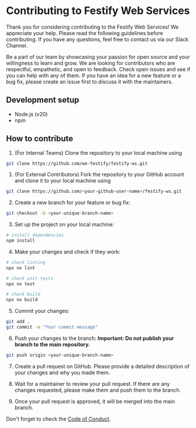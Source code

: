 # Contributing to Festify Web Services

Thank you for considering contributing to the Festify Web Services! We appreciate your help. Please read the following guidelines before contributing. If you have any questions, feel free to contact us via our Slack Channel.

Be a part of our team by showcasing your passion for open source and your willingness to learn and grow. We are looking for contributors who are respectful, empathetic, and open to feedback. Check open issues and see if you can help with any of them. If you have an idea for a new feature or a bug fix, please create an issue first to discuss it with the maintainers.

## Development setup

- Node.js (v20)
- npm

## How to contribute

1. (For Internal Teams) Clone the repository to your local machine using

```bash
git clone https://github.com/we-festify/festify-ws.git
```

1. (For External Contributors) Fork the repository to your GitHub account and clone it to your local machine using

```bash
git clone https://github.com/<your-github-user-name>/festify-ws.git
```

2. Create a new branch for your feature or bug fix:

```bash
git checkout -b <your-unique-branch-name>
```

3. Set up the project on your local machine:

```bash
# install dependencies
npm install
```

4. Make your changes and check if they work:

```bash
# check linting
npx nx lint

# check unit tests
npx nx test

# check build
npx nx build
```

5. Commit your changes:

```bash
git add .
git commit -m "Your commit message"
```

6. Push your changes to the branch: **Important: Do not publish your branch to the main repository.**

```bash
git push origin <your-unique-branch-name>
```

7. Create a pull request on GitHub. Please provide a detailed description of your changes and why you made them.

8. Wait for a maintainer to review your pull request. If there are any changes requested, please make them and push them to the branch.

9. Once your pull request is approved, it will be merged into the main branch.

Don't forget to check the [Code of Conduct](CODE_OF_CONDUCT.md).
